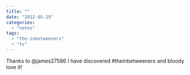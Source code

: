 ```yaml
---
title: ""
date: "2012-05-19"
categories: 
  - "notes"
tags: 
  - "the-inbetweeners"
  - "tv"
---
```


Thanks to @james27586 I have discovered #theinbetweeners and bloody love it!
